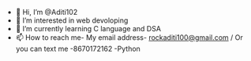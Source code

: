 - 👋 Hi, I’m @Aditi102
- 👀 I’m interested in web devoloping
- 🌱 I’m currently learning C language and DSA
- 📫 How to reach me- My email address- rockaditi100@gmail.com / Or you can text me -8670172162
-Python

<!---
Aditi102/Aditi102 is a ✨ special ✨ repository because its `README.md` (this file) appears on your GitHub profile.
You can click the Preview link to take a look at your changes.
--->
